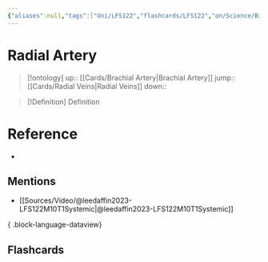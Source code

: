 ```yaml
---
{"aliases":null,"tags":["Uni/LFS122","flashcards/LFS122","on/Science/Biology/Anatomy"],"dg-publish":true,"permalink":"/cards/radial-artery/","dgPassFrontmatter":true}
---
```


# Radial Artery

> [!ontology]
> up:: [[Cards/Brachial Artery\|Brachial Artery]]
> jump:: [[Cards/Radial Veins\|Radial Veins]]
> down:: 

> [!Definition] Definition

# Reference

- 

## Mentions

- [[Sources/Video/@leedaffin2023-LFS122M10T1Systemic\|@leedaffin2023-LFS122M10T1Systemic]]

{ .block-language-dataview}

## Flashcards